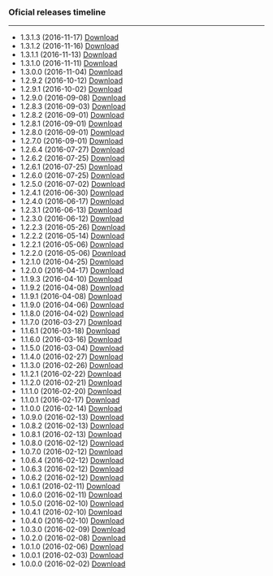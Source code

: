 ### Oficial releases timeline

---
- 1.3.1.3 (2016-11-17) [Download](https://github.com/uEssentials/uEssentials/releases/tag/1.3.1.3)
- 1.3.1.2 (2016-11-16) [Download](https://github.com/uEssentials/uEssentials/releases/tag/1.3.1.2)
- 1.3.1.1 (2016-11-13) [Download](https://github.com/uEssentials/uEssentials/releases/tag/1.3.1.1)
- 1.3.1.0 (2016-11-11) [Download](https://github.com/uEssentials/uEssentials/releases/tag/1.3.1.0)
- 1.3.0.0 (2016-11-04) [Download](https://github.com/uEssentials/uEssentials/releases/tag/1.3.0.0)
- 1.2.9.2 (2016-10-12) [Download](https://github.com/uEssentials/uEssentials/releases/tag/1.2.9.2)
- 1.2.9.1 (2016-10-02) [Download](https://github.com/uEssentials/uEssentials/releases/tag/1.2.9.1)
- 1.2.9.0 (2016-09-08) [Download](https://github.com/uEssentials/uEssentials/releases/tag/1.2.9.0)
- 1.2.8.3 (2016-09-03) [Download](https://github.com/uEssentials/uEssentials/releases/tag/1.2.8.3)
- 1.2.8.2 (2016-09-01) [Download](https://github.com/uEssentials/uEssentials/releases/tag/1.2.8.2)
- 1.2.8.1 (2016-09-01) [Download](https://github.com/uEssentials/uEssentials/releases/tag/1.2.8.1)
- 1.2.8.0 (2016-09-01) [Download](https://github.com/uEssentials/uEssentials/releases/tag/1.2.8.0)
- 1.2.7.0 (2016-09-01) [Download](https://github.com/uEssentials/uEssentials/releases/tag/1.2.7.0)
- 1.2.6.4 (2016-07-27) [Download](https://github.com/uEssentials/uEssentials/releases/tag/1.2.6.4)
- 1.2.6.2 (2016-07-25) [Download](https://github.com/uEssentials/uEssentials/releases/tag/1.2.6.2)
- 1.2.6.1 (2016-07-25) [Download](https://github.com/uEssentials/uEssentials/releases/tag/1.2.6.1)
- 1.2.6.0 (2016-07-25) [Download](https://github.com/uEssentials/uEssentials/releases/tag/1.2.6.0)
- 1.2.5.0 (2016-07-02) [Download](https://github.com/uEssentials/uEssentials/releases/tag/1.2.5.0)
- 1.2.4.1 (2016-06-30) [Download](https://github.com/uEssentials/uEssentials/releases/tag/1.2.4.1)
- 1.2.4.0 (2016-06-17) [Download](https://github.com/uEssentials/uEssentials/releases/tag/1.2.4.0)
- 1.2.3.1 (2016-06-13) [Download](https://github.com/uEssentials/uEssentials/releases/tag/1.2.3.1)
- 1.2.3.0 (2016-06-12) [Download](https://github.com/uEssentials/uEssentials/releases/tag/1.2.3.0)
- 1.2.2.3 (2016-05-26) [Download](https://github.com/uEssentials/uEssentials/releases/tag/1.2.2.3)
- 1.2.2.2 (2016-05-14) [Download](https://github.com/uEssentials/uEssentials/releases/tag/1.2.2.2)
- 1.2.2.1 (2016-05-06) [Download](https://github.com/uEssentials/uEssentials/releases/tag/1.2.2.1)
- 1.2.2.0 (2016-05-06) [Download](https://github.com/uEssentials/uEssentials/releases/tag/1.2.2.0)
- 1.2.1.0 (2016-04-25) [Download](https://github.com/uEssentials/uEssentials/releases/tag/1.2.1.0)
- 1.2.0.0 (2016-04-17) [Download](https://github.com/uEssentials/uEssentials/releases/tag/1.2.0.0)
- 1.1.9.3 (2016-04-10) [Download](https://github.com/uEssentials/uEssentials/releases/tag/1.1.9.3)
- 1.1.9.2 (2016-04-08) [Download](https://github.com/uEssentials/uEssentials/releases/tag/1.1.9.2)
- 1.1.9.1 (2016-04-08) [Download](https://github.com/uEssentials/uEssentials/releases/tag/1.1.9.1)
- 1.1.9.0 (2016-04-06) [Download](https://github.com/uEssentials/uEssentials/releases/tag/1.1.9.0)
- 1.1.8.0 (2016-04-02) [Download](https://github.com/uEssentials/uEssentials/releases/tag/1.1.8.0)
- 1.1.7.0 (2016-03-27) [Download](https://github.com/uEssentials/uEssentials/releases/tag/1.1.7.0)
- 1.1.6.1 (2016-03-18) [Download](https://github.com/uEssentials/uEssentials/releases/tag/1.1.6.1)
- 1.1.6.0 (2016-03-16) [Download](https://github.com/uEssentials/uEssentials/releases/tag/1.1.6.0)
- 1.1.5.0 (2016-03-04) [Download](https://github.com/uEssentials/uEssentials/releases/tag/1.1.5.0)
- 1.1.4.0 (2016-02-27) [Download](https://github.com/uEssentials/uEssentials/releases/tag/1.1.4.0)
- 1.1.3.0 (2016-02-26) [Download](https://github.com/uEssentials/uEssentials/releases/tag/1.1.3.0)
- 1.1.2.1 (2016-02-22) [Download](https://github.com/uEssentials/uEssentials/releases/tag/1.1.2.1)
- 1.1.2.0 (2016-02-21) [Download](https://github.com/uEssentials/uEssentials/releases/tag/1.1.2.0)
- 1.1.1.0 (2016-02-20) [Download](https://github.com/uEssentials/uEssentials/releases/tag/1.1.1.0)
- 1.1.0.1 (2016-02-17) [Download](https://github.com/uEssentials/uEssentials/releases/tag/1.1.0.1)
- 1.1.0.0 (2016-02-14) [Download](https://github.com/uEssentials/uEssentials/releases/tag/1.1.0.0)
- 1.0.9.0 (2016-02-13) [Download](https://github.com/uEssentials/uEssentials/releases/tag/1.0.9.0)
- 1.0.8.2 (2016-02-13) [Download](https://github.com/uEssentials/uEssentials/releases/tag/1.0.8.2)
- 1.0.8.1 (2016-02-13) [Download](https://github.com/uEssentials/uEssentials/releases/tag/1.0.8.1)
- 1.0.8.0 (2016-02-12) [Download](https://github.com/uEssentials/uEssentials/releases/tag/1.0.8.0)
- 1.0.7.0 (2016-02-12) [Download](https://github.com/uEssentials/uEssentials/releases/tag/1.0.7.0)
- 1.0.6.4 (2016-02-12) [Download](https://github.com/uEssentials/uEssentials/releases/tag/1.0.6.4)
- 1.0.6.3 (2016-02-12) [Download](https://github.com/uEssentials/uEssentials/releases/tag/1.0.6.3)
- 1.0.6.2 (2016-02-12) [Download](https://github.com/uEssentials/uEssentials/releases/tag/1.0.6.2)
- 1.0.6.1 (2016-02-11) [Download](https://github.com/uEssentials/uEssentials/releases/tag/1.0.6.1)
- 1.0.6.0 (2016-02-11) [Download](https://github.com/uEssentials/uEssentials/releases/tag/1.0.6.0)
- 1.0.5.0 (2016-02-10) [Download](https://github.com/uEssentials/uEssentials/releases/tag/1.0.5.0)
- 1.0.4.1 (2016-02-10) [Download](https://github.com/uEssentials/uEssentials/releases/tag/1.0.4.1)
- 1.0.4.0 (2016-02-10) [Download](https://github.com/uEssentials/uEssentials/releases/tag/1.0.4.0)
- 1.0.3.0 (2016-02-09) [Download](https://github.com/uEssentials/uEssentials/releases/tag/1.0.3.0)
- 1.0.2.0 (2016-02-08) [Download](https://github.com/uEssentials/uEssentials/releases/tag/1.0.2.0)
- 1.0.1.0 (2016-02-06) [Download](https://github.com/uEssentials/uEssentials/releases/tag/1.0.1.0)
- 1.0.0.1 (2016-02-03) [Download](https://github.com/uEssentials/uEssentials/releases/tag/1.0.0.1)
- 1.0.0.0 (2016-02-02) [Download](https://github.com/uEssentials/uEssentials/releases/tag/1.0.0.0)
